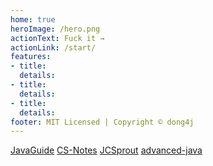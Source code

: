 ```yaml
---
home: true
heroImage: /hero.png
actionText: Fuck it →
actionLink: /start/
features:
- title: 
  details: 
- title: 
  details: 
- title: 
  details: 
footer: MIT Licensed | Copyright © dong4j
---
```


[JavaGuide](https://github.com/Snailclimb/JavaGuide)
[CS-Notes](https://github.com/CyC2018/CS-Notes)
[JCSprout](https://github.com/crossoverJie/JCSprout)
[advanced-java](https://github.com/doocs/advanced-java)

